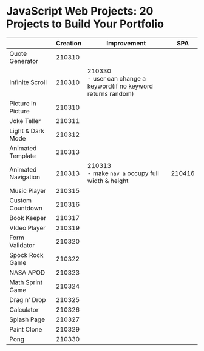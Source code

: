 # JavaScript Web Projects: 20 Projects to Build Your Portfolio

|                     | Creation | Improvement                                                  | SPA    |
| ------------------- | -------- | ------------------------------------------------------------ | ------ |
| Quote Generator     | 210310   |                                                              |        |
| Infinite Scroll     | 210310   | 210330<br/> - user can change a keyword(if no keyword returns random) |        |
| Picture in Picture  | 210310   |                                                              |        |
| Joke Teller         | 210311   |                                                              |        |
| Light & Dark Mode   | 210312   |                                                              |        |
| Animated Template   | 210313   |                                                              |        |
| Animated Navigation | 210313   | 210313<br />- make `nav a` occupy full width & height        | 210416 |
| Music Player        | 210315   |                                                              |        |
| Custom Countdown    | 210316   |                                                              |        |
| Book Keeper         | 210317   |                                                              |        |
| VIdeo Player        | 210319   |                                                              |        |
| Form Validator      | 210320   |                                                              |        |
| Spock Rock Game     | 210322   |                                                              |        |
| NASA APOD           | 210323   |                                                              |        |
| Math Sprint Game    | 210324   |                                                              |        |
| Drag n' Drop        | 210325   |                                                              |        |
| Calculator          | 210326   |                                                              |        |
| Splash Page         | 210327   |                                                              |        |
| Paint Clone         | 210329   |                                                              |        |
| Pong                | 210330   |                                                              |        |

